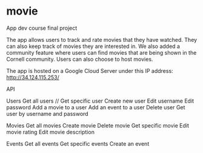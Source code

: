 # movie
App dev course final project

The app allows users to track and rate movies that they have watched. They can also keep track of movies they
are interested in. We also added a community feature where users can find movies that are being shown in the 
Cornell community. Users can also choose to host movies.

The app is hosted on a Google Cloud Server under this IP address: http://34.124.115.253/

API

Users
    Get all users //
    Get specific user
    Create new user
    Edit username
    Edit password
    Add a movie to a user
    Add an event to a user
    Delete user
    Get user by username and password

Movies
    Get all movies
    Create movie
    Delete movie
    Get specific movie
    Edit movie rating
    Edit movie description

Events
    Get all events
    Get specific events
    Create an event